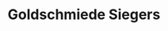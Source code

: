 ---
title: "Goldschmiede Siegers"
url: /grevenbroich/goldschmiede-siegers-breite-strasse/
shop: Schmuck
---